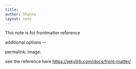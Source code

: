 ```yaml
---
title: 
author: Shanna
layout: note
---
```


This note is for frontmatter reference

additional options --

permalink: 
image: 

see the reference here 
https://jekyllrb.com/docs/front-matter/